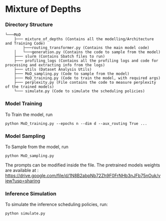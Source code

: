 # Mixture of Depths

### Directory Structure
```
└───MoD
    ├─── mixture_of_depths (Contains all the modelling/Architecture and Training Code)
        ├───routing_transformer.py (Contains the main model code)
    │   └───generation.py (Contains the code to sample from the model)
    ├─── slurm (Contains Sbatch files to run)
    ├─── profiling_logs (Contains all the profiling logs and code for processing and extracting info from the logs)
    ├─── utils (Dataset Analysis Utils)
    ├─── MoD_sampling.py (Code to sample from the model)
    ├─── MoD_training.py (Code to train the model, with required args)
    ├─── perplexity.py (File contains the code to measure perplexity of the trained models)
    └─── simulate.py (Code to simulate the scheduling policies)    
```

### Model Training
To Train the model, run
```
python MoD_training.py --epochs n --dim d --aux_routing True ...
```

### Model Sampling
To Sample from the model, run
```
python MoD_sampling.py
```
The prompts can be modified inside the file.
The pretrained models weights are available at : https://drive.google.com/file/d/1N8B2abpNb72Zh9F0FrNHb3nJFb75nOuk/view?usp=sharing

### Inference Simulation
To simulate the inference scheduling policies, run:
```
python simulate.py
```